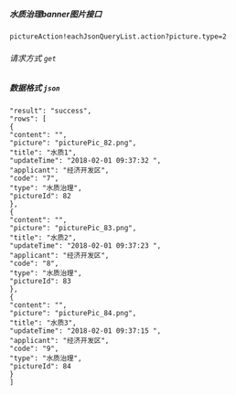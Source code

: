 ##### 水质治理banner图片接口 
`pictureAction!eachJsonQueryList.action?picture.type=2`

###### 请求方式 `get`

##### 数据格式  `json`

```
"result": "success",
"rows": [
{
"content": "",
"picture": "picturePic_82.png",
"title": "水质1",
"updateTime": "2018-02-01 09:37:32 ",
"applicant": "经济开发区",
"code": "7",
"type": "水质治理",
"pictureId": 82
},
{
"content": "",
"picture": "picturePic_83.png",
"title": "水质2",
"updateTime": "2018-02-01 09:37:23 ",
"applicant": "经济开发区",
"code": "8",
"type": "水质治理",
"pictureId": 83
},
{
"content": "",
"picture": "picturePic_84.png",
"title": "水质3",
"updateTime": "2018-02-01 09:37:15 ",
"applicant": "经济开发区",
"code": "9",
"type": "水质治理",
"pictureId": 84
}
]
```